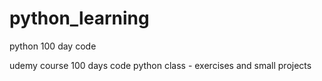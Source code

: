 # python_learning
python 100 day code 


udemy course 100 days code python class -
exercises and small projects
